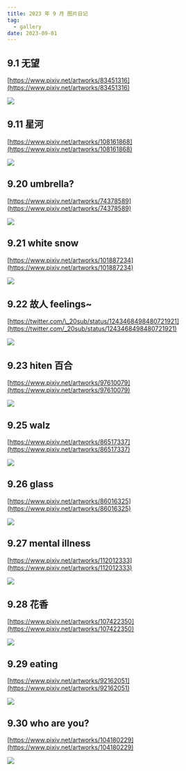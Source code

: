 ```yaml
---
title: 2023 年 9 月 图片日记
tag:
  - gallery
date: 2023-09-01
---
```


## 9.1 无望

[https://www.pixiv.net/artworks/83451316](https://www.pixiv.net/artworks/83451316)

<img src='https://raw.githubusercontent.com/shellRaining/img/main/2309/p01.jpg'>

## 9.11 星河

[https://www.pixiv.net/artworks/108161868](https://www.pixiv.net/artworks/108161868)

<img src='https://raw.githubusercontent.com/shellRaining/img/main/2309/p11.jpg'>

## 9.20 umbrella?

[https://www.pixiv.net/artworks/74378589](https://www.pixiv.net/artworks/74378589)

<img src='https://raw.githubusercontent.com/shellRaining/img/main/2309/p20.jpg'>

## 9.21 white snow

[https://www.pixiv.net/artworks/101887234](https://www.pixiv.net/artworks/101887234)

<img src='https://raw.githubusercontent.com/shellRaining/img/main/2309/p21.jpg'>

## 9.22 故人 feelings~

[https://twitter.com/\_20sub/status/1243468498480721921](https://twitter.com/_20sub/status/1243468498480721921)

<img src='https://raw.githubusercontent.com/shellRaining/img/main/2309/p22.jpg'>

## 9.23 hiten 百合

[https://www.pixiv.net/artworks/97610079](https://www.pixiv.net/artworks/97610079)

<img src='https://raw.githubusercontent.com/shellRaining/img/main/2309/p23.jpg'>

## 9.25 walz

[https://www.pixiv.net/artworks/86517337](https://www.pixiv.net/artworks/86517337)

<img src='https://raw.githubusercontent.com/shellRaining/img/main/2309/p25.jpg'>

## 9.26 glass

[https://www.pixiv.net/artworks/86016325](https://www.pixiv.net/artworks/86016325)

<img src='https://raw.githubusercontent.com/shellRaining/img/main/2309/p26.jpg'>

## 9.27 mental illness

[https://www.pixiv.net/artworks/112012333](https://www.pixiv.net/artworks/112012333)

<img src='https://raw.githubusercontent.com/shellRaining/img/main/2309/p27.jpg'>

## 9.28 花香

[https://www.pixiv.net/artworks/107422350](https://www.pixiv.net/artworks/107422350)

<img src='https://raw.githubusercontent.com/shellRaining/img/main/2309/p28.jpg'>

## 9.29 eating

[https://www.pixiv.net/artworks/92162051](https://www.pixiv.net/artworks/92162051)

<img src='https://raw.githubusercontent.com/shellRaining/img/main/2309/p29.jpg'>

## 9.30 who are you?

[https://www.pixiv.net/artworks/104180229](https://www.pixiv.net/artworks/104180229)

<img src='https://raw.githubusercontent.com/shellRaining/img/main/2309/p30.jpg'>

